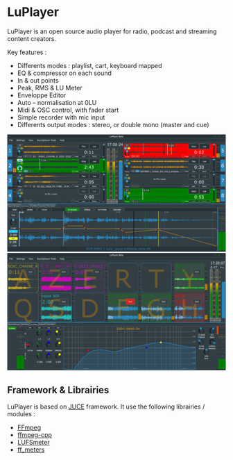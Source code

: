# LuPlayer
LuPlayer is an open source audio player for radio, podcast and streaming content creators.

Key features :
* Differents modes : playlist, cart, keyboard mapped
* EQ & compressor on each sound
* In & out points
* Peak, RMS & LU Meter
* Enveloppe Editor
* Auto – normalisation at 0LU
* Midi & OSC control, with fader start
* Simple recorder with mic input
* Differents output modes : stereo, or double mono (master and cue)

![Capture 1](/Screenshots/Capture_1.PNG?raw=true "Capture 1")
![Capture 2](/Screenshots/Capture_2.PNG?raw=true "Capture 2")

## Framework & Librairies
LuPlayer is based on [JUCE](https://github.com/juce-framework/JUCE) framework.
It use the following librairies / modules :
* [FFmpeg](https://github.com/FFmpeg/FFmpeg)
* [ffmpeg-cpp](https://github.com/Raveler/ffmpeg-cpp)
* [LUFSmeter](https://github.com/klangfreund/LUFSMeter)
* [ff_meters](https://github.com/ffAudio/ff_meters)
